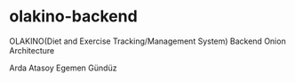 # olakino-backend
OLAKINO(Diet and Exercise Tracking/Management System) Backend
Onion Architecture

Arda Atasoy 
Egemen Gündüz

